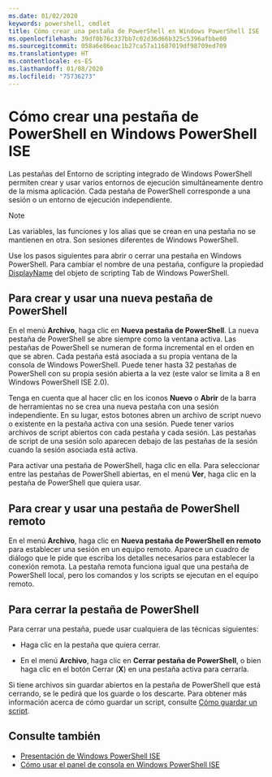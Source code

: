 ```yaml
---
ms.date: 01/02/2020
keywords: powershell, cmdlet
title: Cómo crear una pestaña de PowerShell en Windows PowerShell ISE
ms.openlocfilehash: 39df0b76c337bb7c02d36d66b325c5396afbbe00
ms.sourcegitcommit: 058a6e86eac1b27ca57a11687019df98709ed709
ms.translationtype: HT
ms.contentlocale: es-ES
ms.lasthandoff: 01/08/2020
ms.locfileid: "75736273"
---
```

# <a name="how-to-create-a-powershell-tab-in-windows-powershell-ise"></a>Cómo crear una pestaña de PowerShell en Windows PowerShell ISE

Las pestañas del Entorno de scripting integrado de Windows PowerShell permiten crear y usar varios entornos de ejecución simultáneamente dentro de la misma aplicación. Cada pestaña de PowerShell corresponde a una sesión o un entorno de ejecución independiente.

> [!NOTE]
> Las variables, las funciones y los alias que se crean en una pestaña no se mantienen en otra. Son sesiones diferentes de Windows PowerShell.

Use los pasos siguientes para abrir o cerrar una pestaña en Windows PowerShell. Para cambiar el nombre de una pestaña, configure la propiedad [DisplayName](object-model/The-PowerShellTab-Object.md#displayname) del objeto de scripting Tab de Windows PowerShell.

## <a name="to-create-and-use-a-new-powershell-tab"></a>Para crear y usar una nueva pestaña de PowerShell

En el menú **Archivo**, haga clic en **Nueva pestaña de PowerShell**. La nueva pestaña de PowerShell se abre siempre como la ventana activa. Las pestañas de PowerShell se numeran de forma incremental en el orden en que se abren. Cada pestaña está asociada a su propia ventana de la consola de Windows PowerShell. Puede tener hasta 32 pestañas de PowerShell con su propia sesión abierta a la vez (este valor se limita a 8 en Windows PowerShell ISE 2.0).

Tenga en cuenta que al hacer clic en los iconos **Nuevo** o **Abrir** de la barra de herramientas no se crea una nueva pestaña con una sesión independiente. En su lugar, estos botones abren un archivo de script nuevo o existente en la pestaña activa con una sesión. Puede tener varios archivos de script abiertos con cada pestaña y cada sesión. Las pestañas de script de una sesión solo aparecen debajo de las pestañas de la sesión cuando la sesión asociada está activa.

Para activar una pestaña de PowerShell, haga clic en ella. Para seleccionar entre las pestañas de PowerShell abiertas, en el menú **Ver**, haga clic en la pestaña de PowerShell que quiera usar.

## <a name="to-create-and-use-a-new-remote-powershell-tab"></a>Para crear y usar una pestaña de PowerShell remoto

En el menú **Archivo**, haga clic en **Nueva pestaña de PowerShell en remoto** para establecer una sesión en un equipo remoto. Aparece un cuadro de diálogo que le pide que escriba los detalles necesarios para establecer la conexión remota. La pestaña remota funciona igual que una pestaña de PowerShell local, pero los comandos y los scripts se ejecutan en el equipo remoto.

## <a name="to-close-a-powershell-tab"></a>Para cerrar la pestaña de PowerShell

Para cerrar una pestaña, puede usar cualquiera de las técnicas siguientes:

- Haga clic en la pestaña que quiera cerrar.

- En el menú **Archivo**, haga clic en **Cerrar pestaña de PowerShell**, o bien haga clic en el botón Cerrar (**X**) en una pestaña activa para cerrarla.

Si tiene archivos sin guardar abiertos en la pestaña de PowerShell que está cerrando, se le pedirá que los guarde o los descarte. Para obtener más información acerca de cómo guardar un script, consulte [Cómo guardar un script](How-to-Write-and-Run-Scripts-in-the-Windows-PowerShell-ISE.md#how-to-save-a-script).

## <a name="see-also"></a>Consulte también

- [Presentación de Windows PowerShell ISE](Introducing-the-Windows-PowerShell-ISE.md)
- [Cómo usar el panel de consola en Windows PowerShell ISE](How-to-Use-the-Console-Pane-in-the-Windows-PowerShell-ISE.md)
